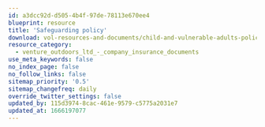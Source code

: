 ```yaml
---
id: a3dcc92d-d505-4b4f-97de-78113e670ee4
blueprint: resource
title: 'Safeguarding policy'
download: vol-resources-and-documents/child-and-vulnerable-adults-policy.pdf
resource_category:
  - venture_outdoors_ltd_-_company_insurance_documents
use_meta_keywords: false
no_index_page: false
no_follow_links: false
sitemap_priority: '0.5'
sitemap_changefreq: daily
override_twitter_settings: false
updated_by: 115d3974-8cac-461e-9579-c5775a2031e7
updated_at: 1666197077
---
```

